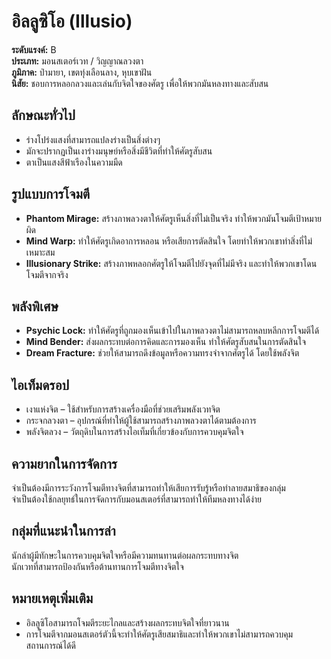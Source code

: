 # อิลลูซิโอ (Illusio)

**ระดับแรงค์:** B  
**ประเภท:** มอนสเตอร์เวท / วิญญาณลวงตา  
**ภูมิภาค:** ป่ามายา, เขตทุ่งเลือนลาง, หุบเขาฝัน  
**นิสัย:** ชอบการหลอกลวงและเล่นกับจิตใจของศัตรู เพื่อให้พวกมันหลงทางและสับสน

## ลักษณะทั่วไป
- ร่างโปร่งแสงที่สามารถแปลงร่างเป็นสิ่งต่างๆ  
- มักจะปรากฏเป็นเงาร่างมนุษย์หรือสิ่งมีชีวิตที่ทำให้ศัตรูสับสน  
- ตาเป็นแสงสีฟ้าเรืองในความมืด

## รูปแบบการโจมตี
- **Phantom Mirage:** สร้างภาพลวงตาให้ศัตรูเห็นสิ่งที่ไม่เป็นจริง ทำให้พวกมันโจมตีเป้าหมายผิด  
- **Mind Warp:** ทำให้ศัตรูเกิดอาการหลอน หรือเสียการตัดสินใจ โดยทำให้พวกเขาทำสิ่งที่ไม่เหมาะสม  
- **Illusionary Strike:** สร้างภาพหลอกศัตรูให้โจมตีไปยังจุดที่ไม่มีจริง และทำให้พวกเขาโดนโจมตีจากจริง

## พลังพิเศษ
- **Psychic Lock:** ทำให้ศัตรูที่ถูกมองเห็นเข้าไปในภาพลวงตาไม่สามารถหลบหลีกการโจมตีได้  
- **Mind Bender:** ส่งผลกระทบต่อการคิดและการมองเห็น ทำให้ศัตรูสับสนในการตัดสินใจ  
- **Dream Fracture:** ช่วยให้สามารถดึงข้อมูลหรือความทรงจำจากศัตรูได้ โดยใช้พลังจิต

## ไอเท็มดรอป
- เงาแห่งจิต – ใช้สำหรับการสร้างเครื่องมือที่ช่วยเสริมพลังเวทจิต  
- กระจกลวงตา – อุปกรณ์ที่ทำให้ผู้ใช้สามารถสร้างภาพลวงตาได้ตามต้องการ  
- พลังจิตลวง – วัตถุดิบในการสร้างไอเท็มที่เกี่ยวข้องกับการควบคุมจิตใจ

## ความยากในการจัดการ
จำเป็นต้องมีการระวังการโจมตีทางจิตที่สามารถทำให้เสียการรับรู้หรือทำลายสมาธิของกลุ่ม  
จำเป็นต้องใช้กลยุทธ์ในการจัดการกับมอนสเตอร์ที่สามารถทำให้ทีมหลงทางได้ง่าย

## กลุ่มที่แนะนำในการล่า
นักล่าผู้มีทักษะในการควบคุมจิตใจหรือมีความทนทานต่อผลกระทบทางจิต  
นักเวทที่สามารถป้องกันหรือต้านทานการโจมตีทางจิตใจ

## หมายเหตุเพิ่มเติม
- อิลลูซิโอสามารถโจมตีระยะไกลและสร้างผลกระทบจิตใจที่ยาวนาน  
- การโจมตีจากมอนสเตอร์ตัวนี้จะทำให้ศัตรูเสียสมาธิและทำให้พวกเขาไม่สามารถควบคุมสถานการณ์ได้ดี
